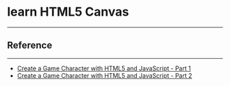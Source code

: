 # learn HTML5 Canvas
----
## Reference
----
* [Create a Game Character with HTML5 and JavaScript - Part 1](http://www.williammalone.com/articles/create-html5-canvas-javascript-game-character/1/)
* [Create a Game Character with HTML5 and JavaScript - Part 2](http://www.williammalone.com/articles/create-html5-canvas-javascript-game-character/2/)
